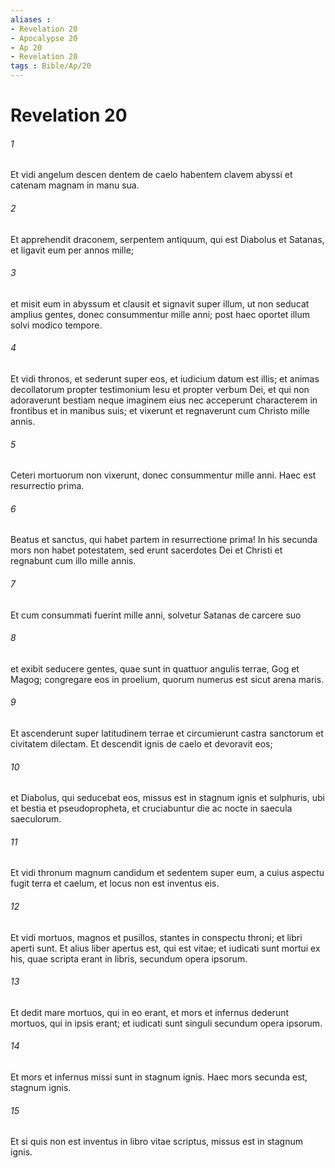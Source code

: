 ```yaml
---
aliases : 
- Revelation 20
- Apocalypse 20
- Ap 20
- Revelation 20
tags : Bible/Ap/20
---
```


# Revelation 20

###### 1
Et vidi angelum descen dentem de caelo habentem clavem abyssi et catenam magnam in manu sua. 
###### 2
Et apprehendit draconem, serpentem antiquum, qui est Diabolus et Satanas, et ligavit eum per annos mille; 
###### 3
et misit eum in abyssum et clausit et signavit super illum, ut non seducat amplius gentes, donec consummentur mille anni; post haec oportet illum solvi modico tempore. 
###### 4
Et vidi thronos, et sederunt super eos, et iudicium datum est illis; et animas decollatorum propter testimonium Iesu et propter verbum Dei, et qui non adoraverunt bestiam neque imaginem eius nec acceperunt characterem in frontibus et in manibus suis; et vixerunt et regnaverunt cum Christo mille annis. 
###### 5
Ceteri mortuorum non vixerunt, donec consummentur mille anni. Haec est resurrectio prima. 
###### 6
Beatus et sanctus, qui habet partem in resurrectione prima! In his secunda mors non habet potestatem, sed erunt sacerdotes Dei et Christi et regnabunt cum illo mille annis.
###### 7
Et cum consummati fuerint mille anni, solvetur Satanas de carcere suo 
###### 8
et exibit seducere gentes, quae sunt in quattuor angulis terrae, Gog et Magog; congregare eos in proelium, quorum numerus est sicut arena maris. 
###### 9
Et ascenderunt super latitudinem terrae et circumierunt castra sanctorum et civitatem dilectam. Et descendit ignis de caelo et devoravit eos; 
###### 10
et Diabolus, qui seducebat eos, missus est in stagnum ignis et sulphuris, ubi et bestia et pseudopropheta, et cruciabuntur die ac nocte in saecula saeculorum.
###### 11
Et vidi thronum magnum candidum et sedentem super eum, a cuius aspectu fugit terra et caelum, et locus non est inventus eis. 
###### 12
Et vidi mortuos, magnos et pusillos, stantes in conspectu throni; et libri aperti sunt. Et alius liber apertus est, qui est vitae; et iudicati sunt mortui ex his, quae scripta erant in libris, secundum opera ipsorum. 
###### 13
Et dedit mare mortuos, qui in eo erant, et mors et infernus dederunt mortuos, qui in ipsis erant; et iudicati sunt singuli secundum opera ipsorum. 
###### 14
Et mors et infernus missi sunt in stagnum ignis. Haec mors secunda est, stagnum ignis. 
###### 15
Et si quis non est inventus in libro vitae scriptus, missus est in stagnum ignis.
